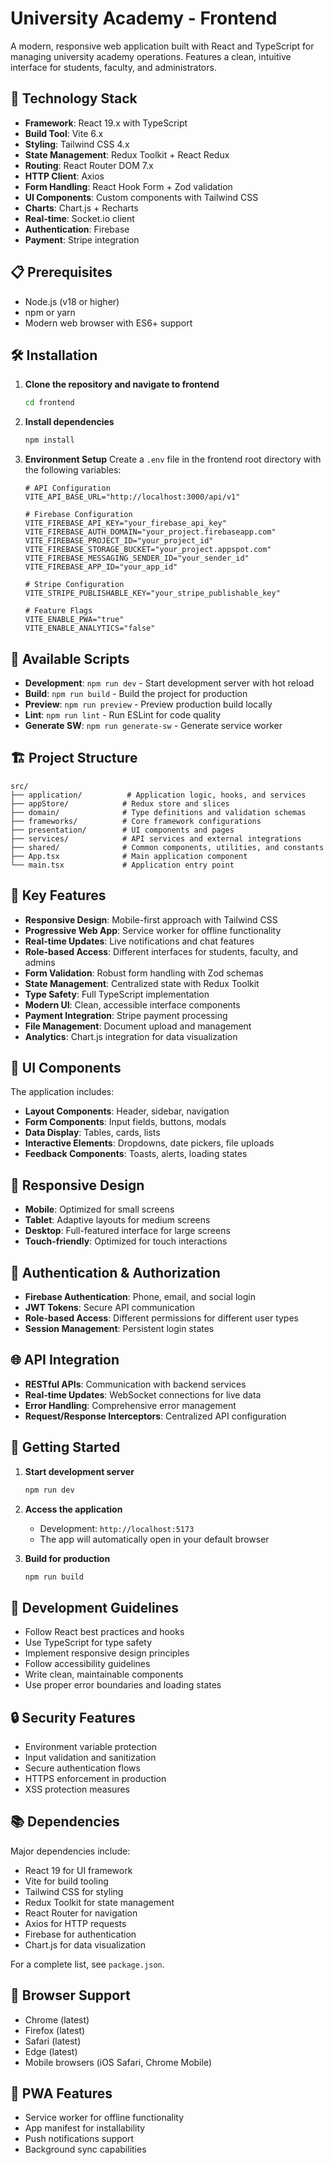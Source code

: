 # University Academy - Frontend

A modern, responsive web application built with React and TypeScript for managing university academy operations. Features a clean, intuitive interface for students, faculty, and administrators.

## 🚀 Technology Stack

- **Framework**: React 19.x with TypeScript
- **Build Tool**: Vite 6.x
- **Styling**: Tailwind CSS 4.x
- **State Management**: Redux Toolkit + React Redux
- **Routing**: React Router DOM 7.x
- **HTTP Client**: Axios
- **Form Handling**: React Hook Form + Zod validation
- **UI Components**: Custom components with Tailwind CSS
- **Charts**: Chart.js + Recharts
- **Real-time**: Socket.io client
- **Authentication**: Firebase
- **Payment**: Stripe integration

## 📋 Prerequisites

- Node.js (v18 or higher)
- npm or yarn
- Modern web browser with ES6+ support

## 🛠️ Installation

1. **Clone the repository and navigate to frontend**
   ```bash
   cd frontend
   ```

2. **Install dependencies**
   ```bash
   npm install
   ```

3. **Environment Setup**
   Create a `.env` file in the frontend root directory with the following variables:
   ```env
   # API Configuration
   VITE_API_BASE_URL="http://localhost:3000/api/v1"
   
   # Firebase Configuration
   VITE_FIREBASE_API_KEY="your_firebase_api_key"
   VITE_FIREBASE_AUTH_DOMAIN="your_project.firebaseapp.com"
   VITE_FIREBASE_PROJECT_ID="your_project_id"
   VITE_FIREBASE_STORAGE_BUCKET="your_project.appspot.com"
   VITE_FIREBASE_MESSAGING_SENDER_ID="your_sender_id"
   VITE_FIREBASE_APP_ID="your_app_id"
   
   # Stripe Configuration
   VITE_STRIPE_PUBLISHABLE_KEY="your_stripe_publishable_key"
   
   # Feature Flags
   VITE_ENABLE_PWA="true"
   VITE_ENABLE_ANALYTICS="false"
   ```

## 🚀 Available Scripts

- **Development**: `npm run dev` - Start development server with hot reload
- **Build**: `npm run build` - Build the project for production
- **Preview**: `npm run preview` - Preview production build locally
- **Lint**: `npm run lint` - Run ESLint for code quality
- **Generate SW**: `npm run generate-sw` - Generate service worker

## 🏗️ Project Structure

```
src/
├── application/          # Application logic, hooks, and services
├── appStore/            # Redux store and slices
├── domain/              # Type definitions and validation schemas
├── frameworks/          # Core framework configurations
├── presentation/        # UI components and pages
├── services/            # API services and external integrations
├── shared/              # Common components, utilities, and constants
├── App.tsx              # Main application component
└── main.tsx             # Application entry point
```

## 🔧 Key Features

- **Responsive Design**: Mobile-first approach with Tailwind CSS
- **Progressive Web App**: Service worker for offline functionality
- **Real-time Updates**: Live notifications and chat features
- **Role-based Access**: Different interfaces for students, faculty, and admins
- **Form Validation**: Robust form handling with Zod schemas
- **State Management**: Centralized state with Redux Toolkit
- **Type Safety**: Full TypeScript implementation
- **Modern UI**: Clean, accessible interface components
- **Payment Integration**: Stripe payment processing
- **File Management**: Document upload and management
- **Analytics**: Chart.js integration for data visualization

## 🎨 UI Components

The application includes:
- **Layout Components**: Header, sidebar, navigation
- **Form Components**: Input fields, buttons, modals
- **Data Display**: Tables, cards, lists
- **Interactive Elements**: Dropdowns, date pickers, file uploads
- **Feedback Components**: Toasts, alerts, loading states

## 📱 Responsive Design

- **Mobile**: Optimized for small screens
- **Tablet**: Adaptive layouts for medium screens
- **Desktop**: Full-featured interface for large screens
- **Touch-friendly**: Optimized for touch interactions

## 🔐 Authentication & Authorization

- **Firebase Authentication**: Phone, email, and social login
- **JWT Tokens**: Secure API communication
- **Role-based Access**: Different permissions for different user types
- **Session Management**: Persistent login states

## 🌐 API Integration

- **RESTful APIs**: Communication with backend services
- **Real-time Updates**: WebSocket connections for live data
- **Error Handling**: Comprehensive error management
- **Request/Response Interceptors**: Centralized API configuration

## 🚀 Getting Started

1. **Start development server**
   ```bash
   npm run dev
   ```

2. **Access the application**
   - Development: `http://localhost:5173`
   - The app will automatically open in your default browser

3. **Build for production**
   ```bash
   npm run build
   ```

## 📝 Development Guidelines

- Follow React best practices and hooks
- Use TypeScript for type safety
- Implement responsive design principles
- Follow accessibility guidelines
- Write clean, maintainable components
- Use proper error boundaries and loading states

## 🔒 Security Features

- Environment variable protection
- Input validation and sanitization
- Secure authentication flows
- HTTPS enforcement in production
- XSS protection measures

## 📚 Dependencies

Major dependencies include:
- React 19 for UI framework
- Vite for build tooling
- Tailwind CSS for styling
- Redux Toolkit for state management
- React Router for navigation
- Axios for HTTP requests
- Firebase for authentication
- Chart.js for data visualization

For a complete list, see `package.json`.

## 🌟 Browser Support

- Chrome (latest)
- Firefox (latest)
- Safari (latest)
- Edge (latest)
- Mobile browsers (iOS Safari, Chrome Mobile)

## 📱 PWA Features

- Service worker for offline functionality
- App manifest for installability
- Push notifications support
- Background sync capabilities
